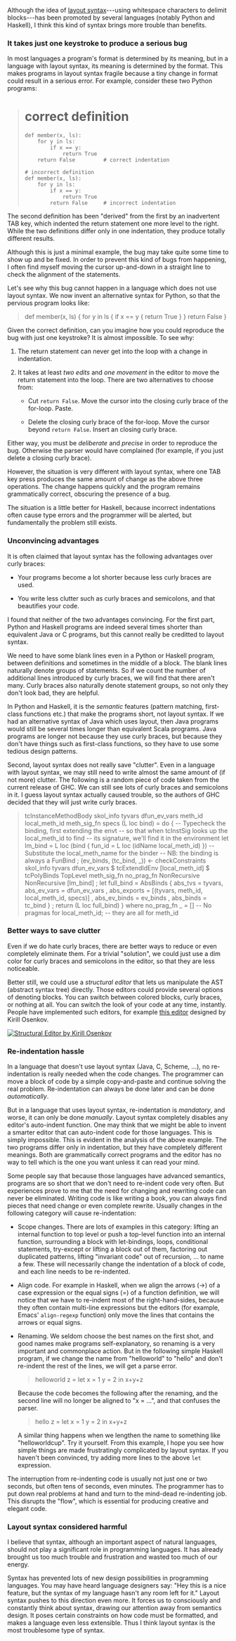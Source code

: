 <span>Although the idea of</span> [layout syntax](http://en.wikipedia.org/wiki/Off-side_rule)<span>---using whitespace characters to delimit blocks---has been promoted by several languages (notably Python and Haskell), I think this kind of syntax brings more trouble than benefits.</span>

### It takes just one keystroke to produce a serious bug

In most languages a program's format is determined by its meaning, but in a language with layout syntax, its meaning is determined by the format. This makes programs in layout syntax fragile because a tiny change in format could result in a serious error. For example, consider these two Python programs:

> # correct definition
>     def member(x, ls):
>         for y in ls:
>             if x == y:
>                 return True
>         return False         # correct indentation
> 
>     # incorrect definition
>     def member(x, ls):
>         for y in ls:
>             if x == y:
>                 return True
>             return False     # incorrect indentation

The second definition has been "derived" from the first by an inadvertent TAB key, which indented the return statement one more level to the right. While the two definitions differ only in one indentation, they produce totally different results.

Although this is just a minimal example, the bug may take quite some time to show up and be fixed. In order to prevent this kind of bugs from happening, I often find myself moving the cursor up-and-down in a straight line to check the alignment of the statements.

Let's see why this bug cannot happen in a language which does not use layout syntax. We now invent an alternative syntax for Python, so that the pervious program looks like:

> def member(x, ls) {
>         for y in ls {
>             if x == y {
>                 return True
>             }
>         }
>         return False
>     }

Given the correct definition, can you imagine how you could reproduce the bug with just one keystroke? It is almost impossible. To see why:

1.  The return statement can never get into the loop with a change in indentation.

2.  <span>It takes at least</span> _two edits_ <span>and</span> _one movement_ <span>in the editor to move the return statement into the loop. There are two alternatives to choose from:</span>

    *   <span>Cut</span> `return False`<span>. Move the cursor into the closing curly brace of the for-loop. Paste.</span>

    *   <span>Delete the closing curly brace of the for-loop. Move the cursor beyond</span> `return False`<span>. Insert an closing curly brace.</span>

<span>Either way, you must be</span> _deliberate_ <span>and</span> _precise_ <span>in order to reproduce the bug. Otherwise the parser would have complained (for example, if you just delete a closing curly brace).</span>

However, the situation is very different with layout syntax, where one TAB key press produces the same amount of change as the above three operations. The change happens quickly and the program remains grammatically correct, obscuring the presence of a bug.

The situation is a little better for Haskell, because incorrect indentations often cause type errors and the programmer will be alerted, but fundamentally the problem still exists.

### Unconvincing advantages

It is often claimed that layout syntax has the following advantages over curly braces:

*   Your programs become a lot shorter because less curly braces are used.

*   You write less clutter such as curly braces and semicolons, and that beautifies your code.

I found that neither of the two advantages convincing. For the first part, Python and Haskell programs are indeed several times shorter than equivalent Java or C programs, but this cannot really be creditted to layout syntax.

We need to have some blank lines even in a Python or Haskell program, between definitions and sometimes in the middle of a block. The blank lines naturally denote groups of statements. So if we count the number of additional lines introduced by curly braces, we will find that there aren't many. Curly braces also naturally denote statement groups, so not only they don't look bad, they are helpful.

<span>In Python and Haskell, it is the</span> _semantic_ <span>features (pattern matching, first-class functions etc.) that make the programs short, not layout syntax. If we had an alternative syntax of Java which uses layout, then Java programs would still be several times longer than equivalent Scala programs. Java programs are longer not because they use curly braces, but because they don't have things such as first-class functions, so they have to use some tedious design patterns.</span>

Second, layout syntax does not really save "clutter". Even in a language with layout syntax, we may still need to write almost the same amount of (if not more) clutter. The following is a random piece of code taken from the current release of GHC. We can still see lots of curly braces and semicolons in it. I guess layout syntax actually caused trouble, so the authors of GHC decided that they will just write curly braces.

> tcInstanceMethodBody skol_info tyvars dfun_ev_vars
>                          meth_id local_meth_id
>                  meth_sig_fn specs
>                          (L loc bind)
>       = do  {       -- Typecheck the binding, first extending the envt
>             -- so that when tcInstSig looks up the local_meth_id to find
>             -- its signature, we'll find it in the environment
>               let lm_bind = L loc (bind { fun_id = L loc (idName local_meth_id) })
>                                  -- Substitute the local_meth_name for the binder
>                      -- NB: the binding is always a FunBind
>     ; (ev_binds, (tc_bind, _))
>                    <- checkConstraints skol_info tyvars dfun_ev_vars $
>               tcExtendIdEnv [local_meth_id] $
>                   tcPolyBinds TopLevel meth_sig_fn no_prag_fn
>                      NonRecursive NonRecursive
>                      [lm_bind]
>     ; let full_bind = AbsBinds { abs_tvs = tyvars, abs_ev_vars = dfun_ev_vars
>                                        , abs_exports = [(tyvars, meth_id, local_meth_id, specs)]
>                                        , abs_ev_binds = ev_binds
>                                        , abs_binds = tc_bind }
>     ; return (L loc full_bind) }
>       where
>         no_prag_fn  _ = []      -- No pragmas for local_meth_id;
>                             -- they are all for meth_id

### Better ways to save clutter

Even if we do hate curly braces, there are better ways to reduce or even completely eliminate them. For a trivial "solution", we could just use a dim color for curly braces and semicolons in the editor, so that they are less noticeable.

<span>Better still, we could use a</span> _structural editor_ <span>that lets us manipulate the AST (abstract syntax tree) directly. Those editors could provide several options of denoting blocks. You can switch between colored blocks, curly braces, or nothing at all. You can switch the look of your code at any time, instantly. People have implemented such editors, for example</span> [this editor](http://blogs.msdn.com/b/kirillosenkov/archive/2009/09/08/first-videos-of-the-structured-editor-prototype.aspx) <span>designed by Kirill Osenkov.</span>

 [<div class="image2-inset"><picture><source type="image/webp" srcset="https://substackcdn.com/image/fetch/w_424,c_limit,f_webp,q_auto:good,fl_progressive:steep/https%3A%2F%2Fbucketeer-e05bbc84-baa3-437e-9518-adb32be77984.s3.amazonaws.com%2Fpublic%2Fimages%2F2688bcb6-816d-4c5f-93d6-e55c991daefd_794x720.png 424w, https://substackcdn.com/image/fetch/w_848,c_limit,f_webp,q_auto:good,fl_progressive:steep/https%3A%2F%2Fbucketeer-e05bbc84-baa3-437e-9518-adb32be77984.s3.amazonaws.com%2Fpublic%2Fimages%2F2688bcb6-816d-4c5f-93d6-e55c991daefd_794x720.png 848w, https://substackcdn.com/image/fetch/w_1272,c_limit,f_webp,q_auto:good,fl_progressive:steep/https%3A%2F%2Fbucketeer-e05bbc84-baa3-437e-9518-adb32be77984.s3.amazonaws.com%2Fpublic%2Fimages%2F2688bcb6-816d-4c5f-93d6-e55c991daefd_794x720.png 1272w, https://substackcdn.com/image/fetch/w_1456,c_limit,f_webp,q_auto:good,fl_progressive:steep/https%3A%2F%2Fbucketeer-e05bbc84-baa3-437e-9518-adb32be77984.s3.amazonaws.com%2Fpublic%2Fimages%2F2688bcb6-816d-4c5f-93d6-e55c991daefd_794x720.png 1456w" sizes="100vw">![](https://substackcdn.com/image/fetch/w_1456,c_limit,f_auto,q_auto:good,fl_progressive:steep/https%3A%2F%2Fbucketeer-e05bbc84-baa3-437e-9518-adb32be77984.s3.amazonaws.com%2Fpublic%2Fimages%2F2688bcb6-816d-4c5f-93d6-e55c991daefd_794x720.png "Structural Editor by Kirill Osenkov")</picture></div>](https://substackcdn.com/image/fetch/f_auto,q_auto:good,fl_progressive:steep/https%3A%2F%2Fbucketeer-e05bbc84-baa3-437e-9518-adb32be77984.s3.amazonaws.com%2Fpublic%2Fimages%2F2688bcb6-816d-4c5f-93d6-e55c991daefd_794x720.png) 

### Re-indentation hassle

<span>In a language that doesn't use layout syntax (Java, C, Scheme, ...), no re-indentation is really needed when the code changes. The programmer can move a block of code by a simple copy-and-paste and continue solving the real problem. Re-indentation can always be done later and can be done</span> _automatically_<span>.</span>

<span>But in a language that uses layout syntax, re-indentation is</span> _mandatory_<span>, and worse, it can only be done</span> _manually_<span>. Layout syntax completely disables any editor's auto-indent function. One may think that we might be able to invent a smarter editor that can auto-indent code for those languages. This is simply impossible. This is evident in the analysis of the above example. The two programs differ only in indentation, but they have completely different meanings. Both are grammatically correct programs and the editor has no way to tell which is the one you want unless it can read your mind.</span>

Some people say that because those languages have advanced semantics, programs are so short that we don't need to re-indent code very often. But experiences prove to me that the need for changing and rewriting code can never be eliminated. Writing code is like writing a book, you can always find pieces that need change or even complete rewrite. Usually changes in the following category will cause re-indentation:

*   Scope changes. There are lots of examples in this category: lifting an internal function to top level or push a top-level function into an internal function, surrounding a block with let-bindings, loops, conditional statements, try-except or lifting a block out of them, factoring out duplicated patterns, lifting "invariant code" out of recursion, ... to name a few. These will necessarily change the indentation of a block of code, and each line needs to be re-indented.

*   <span>Align code. For example in Haskell, when we align the arrows (->) of a case expression or the equal signs (=) of a function definition, we will notice that we have to re-indent most of the right-hand-sides, because they often contain multi-line expressions but the editors (for example, Emacs'</span> `align-regexp` <span>function) only move the lines that contains the arrows or equal signs.</span>

*   Renaming. We seldom choose the best names on the first shot, and good names make programs self-explanatory, so renaming is a very important and commonplace action. But in the following simple Haskell program, if we change the name from "helloworld" to "hello" and don't re-indent the rest of the lines, we will get a parse error.

    > helloworld z = let x = 1
    >                        y = 2 in
    >                      x+y+z

    Because the code becomes the following after the renaming, and the second line will no longer be aligned to "x = ...", and that confuses the parser.

    > hello z = let x = 1
    >                        y = 2 in
    >                      x+y+z

    <span>A similar thing happens when we lengthen the name to something like "helloworldcup". Try it yourself. From this example, I hope you see how simple things are made frustratingly complicated by layout syntax. If you haven't been convinced, try adding more lines to the above</span> `let` <span>expression.</span>

The interruption from re-indenting code is usually not just one or two seconds, but often tens of seconds, even minutes. The programmer has to put down real problems at hand and turn to the mind-dead re-indenting job. This disrupts the "flow", which is essential for producing creative and elegant code.

### Layout syntax considered harmful

I believe that syntax, although an important aspect of natural languages, should not play a significant role in programming languages. It has already brought us too much trouble and frustration and wasted too much of our energy.

Syntax has prevented lots of new design possibilities in programming languages. You may have heard language designers say: "Hey this is a nice feature, but the syntax of my language hasn't any room left for it." Layout syntax pushes to this direction even more. It forces us to consciously and constantly think about syntax, drawing our attention away from semantics design. It poses certain constraints on how code must be formatted, and makes a language even less extensible. Thus I think layout syntax is the most troublesome type of syntax.
